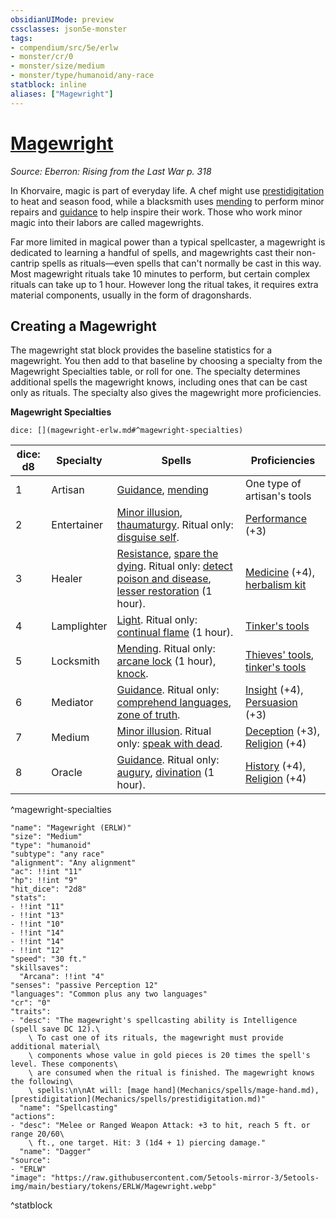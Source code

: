 ```yaml
---
obsidianUIMode: preview
cssclasses: json5e-monster
tags:
- compendium/src/5e/erlw
- monster/cr/0
- monster/size/medium
- monster/type/humanoid/any-race
statblock: inline
aliases: ["Magewright"]
---
```

# [Magewright](Mechanics\bestiary\humanoid/magewright-erlw.md)
*Source: Eberron: Rising from the Last War p. 318*  

In Khorvaire, magic is part of everyday life. A chef might use [prestidigitation](Mechanics/spells/prestidigitation.md) to heat and season food, while a blacksmith uses [mending](Mechanics/spells/mending.md) to perform minor repairs and [guidance](Mechanics/spells/guidance.md) to help inspire their work. Those who work minor magic into their labors are called magewrights.

Far more limited in magical power than a typical spellcaster, a magewright is dedicated to learning a handful of spells, and magewrights cast their non-cantrip spells as rituals—even spells that can't normally be cast in this way. Most magewright rituals take 10 minutes to perform, but certain complex rituals can take up to 1 hour. However long the ritual takes, it requires extra material components, usually in the form of dragonshards.

## Creating a Magewright

The magewright stat block provides the baseline statistics for a magewright. You then add to that baseline by choosing a specialty from the Magewright Specialties table, or roll for one. The specialty determines additional spells the magewright knows, including ones that can be cast only as rituals. The specialty also gives the magewright more proficiencies.

**Magewright Specialties**

`dice: [](magewright-erlw.md#^magewright-specialties)`

| dice: d8 | Specialty | Spells | Proficiencies |
|----------|-----------|--------|---------------|
| 1 | Artisan | [Guidance](Mechanics/spells/guidance.md), [mending](Mechanics/spells/mending.md) | One type of artisan's tools |
| 2 | Entertainer | [Minor illusion](Mechanics/spells/minor-illusion.md), [thaumaturgy](Mechanics/spells/thaumaturgy.md). Ritual only: [disguise self](Mechanics/spells/disguise-self.md). | [Performance](Mechanics/Rules/skills.md#Performance) (+3) |
| 3 | Healer | [Resistance](Mechanics/spells/resistance.md), [spare the dying](Mechanics/spells/spare-the-dying.md). Ritual only: [detect poison and disease](Mechanics/spells/detect-poison-and-disease.md), [lesser restoration](Mechanics/spells/lesser-restoration.md) (1 hour). | [Medicine](Mechanics/Rules/skills.md#Medicine) (+4), [herbalism kit](Mechanics/items/herbalism-kit.md) |
| 4 | Lamplighter | [Light](Mechanics/spells/light.md). Ritual only: [continual flame](Mechanics/spells/continual-flame.md) (1 hour). | [Tinker's tools](Mechanics/items/tinkers-tools.md) |
| 5 | Locksmith | [Mending](Mechanics/spells/mending.md). Ritual only: [arcane lock](Mechanics/spells/arcane-lock.md) (1 hour), [knock](Mechanics/spells/knock.md). | [Thieves' tools](Mechanics/items/thieves-tools.md), [tinker's tools](Mechanics/items/tinkers-tools.md) |
| 6 | Mediator | [Guidance](Mechanics/spells/guidance.md). Ritual only: [comprehend languages](Mechanics/spells/comprehend-languages.md), [zone of truth](Mechanics/spells/zone-of-truth.md). | [Insight](Mechanics/Rules/skills.md#Insight) (+4), [Persuasion](Mechanics/Rules/skills.md#Persuasion) (+3) |
| 7 | Medium | [Minor illusion](Mechanics/spells/minor-illusion.md). Ritual only: [speak with dead](Mechanics/spells/speak-with-dead.md). | [Deception](Mechanics/Rules/skills.md#Deception) (+3), [Religion](Mechanics/Rules/skills.md#Religion) (+4) |
| 8 | Oracle | [Guidance](Mechanics/spells/guidance.md). Ritual only: [augury](Mechanics/spells/augury.md), [divination](Mechanics/spells/divination.md) (1 hour). | [History](Mechanics/Rules/skills.md#History) (+4), [Religion](Mechanics/Rules/skills.md#Religion) (+4) |
^magewright-specialties

```statblock
"name": "Magewright (ERLW)"
"size": "Medium"
"type": "humanoid"
"subtype": "any race"
"alignment": "Any alignment"
"ac": !!int "11"
"hp": !!int "9"
"hit_dice": "2d8"
"stats":
- !!int "11"
- !!int "13"
- !!int "10"
- !!int "14"
- !!int "14"
- !!int "12"
"speed": "30 ft."
"skillsaves":
  "Arcana": !!int "4"
"senses": "passive Perception 12"
"languages": "Common plus any two languages"
"cr": "0"
"traits":
- "desc": "The magewright's spellcasting ability is Intelligence (spell save DC 12).\
    \ To cast one of its rituals, the magewright must provide additional material\
    \ components whose value in gold pieces is 20 times the spell's level. These components\
    \ are consumed when the ritual is finished. The magewright knows the following\
    \ spells:\n\nAt will: [mage hand](Mechanics/spells/mage-hand.md), [prestidigitation](Mechanics/spells/prestidigitation.md)"
  "name": "Spellcasting"
"actions":
- "desc": "Melee or Ranged Weapon Attack: +3 to hit, reach 5 ft. or range 20/60\
    \ ft., one target. Hit: 3 (1d4 + 1) piercing damage."
  "name": "Dagger"
"source":
- "ERLW"
"image": "https://raw.githubusercontent.com/5etools-mirror-3/5etools-img/main/bestiary/tokens/ERLW/Magewright.webp"
```
^statblock